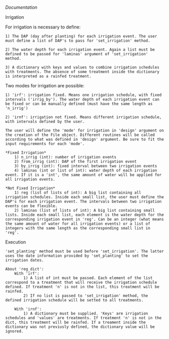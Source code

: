 *Documentation*


Irrigation

For irrigation is necessary to define:

    1) The DAP (day after planting) for each irrigation event. The user must define a list of DAP's to pass for 'set_irrigation' method.

    2) The water depth for each irrigation event. Again a list must be defined to be passed for 'laminas' argument of 'set_irrigation' method.

    3) A dictionary with keys and values to combine irrigation schedules with treatments. The absence of some treatment inside the dictionary is interpreted as a rainfed treatment.

Two modes for irrigation are possible:

    1) 'irf': irrigation fixed. Means one irrigation schedule, with fixed intervals ('irrig_by'). The water depth of each irrigation event can be fixed or can be manually defined (must have the same length as 'n_irrig')

    2) 'irnf': irrigation not fixed. Means different irrigation schedule, with intervals defined by the user.

    The user will define the 'mode' for irrigation in 'design' argument on the creation of the File object. Different routines will be called according to what was defined in 'design' argument. Be sure to fit the input requirements for each 'mode'.

    *Fixed Irrigation*
        1) n_irrig (int): number of irrigation events
        2) from_irrig (int): DAP of the first irrigation event
        3) by_irrig (int): fixed interval between two irrigation events
        4) laminas (int or list of int): water depth of each irrigation event. If it is a 'int', the same amount of water will be applied for all irrigation events.

    *Not Fixed Irrigation*
        1) reg (list of lists of int): A big list containing all irrigation schedules. Inside each small list, the user must define the DAP's for each irrigation event. The intervals between two irrigation events can be flexible.
        2) laminas (list of lists of int): A big list containing small lists. Inside each small list, each element is the water depth for the corresponding irrigation event in 'reg'. Can be an integer (what means the same amount of water for all irrigation events) or a list of integers with the same length as the corresponding small list in 'reg'.

Execution

    'set_planting' method must be used before 'set_irrigation'. The latter uses the date information provided by 'set_planting' to set the irrigation dates.

    About 'reg_dict':
        With 'irf':
            1) A list of int must be passed. Each element of the list correspond to a treatment that will receive the irrigation schedule defined. If treatment 'n' is not in the list, this treatment will be rainfed.
            2) If no list is passed to 'set_irrigation' method, the defined irrigation schedule will be setted to all treatments.

        With 'irnf':
            1) A dictionary must be supplied. 'Keys' are irrigation schedules and 'values' are treatments. If treatment 'n' is not in the dict, this treatment will be rainfed. If a treament inside the dictionary was not previusly defined, the dictionary value will be ignored.



